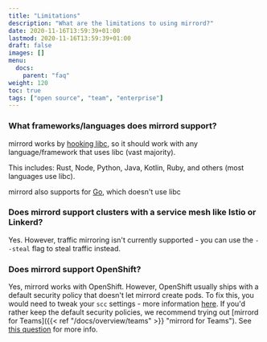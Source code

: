 ```yaml
---
title: "Limitations"
description: "What are the limitations to using mirrord?"
date: 2020-11-16T13:59:39+01:00
lastmod: 2020-11-16T13:59:39+01:00
draft: false
images: []
menu:
  docs:
    parent: "faq"
weight: 120
toc: true
tags: ["open source", "team", "enterprise"]
---
```


### What frameworks/languages does mirrord support?

mirrord works by [hooking libc](https://metalbear.co/blog/mirrord-internals-hooking-libc-functions-in-rust-and-fixing-bugs/), so it should work with any language/framework that uses libc (vast majority).

This includes: Rust, Node, Python, Java, Kotlin, Ruby, and others (most languages use libc).

mirrord also supports for [Go](https://metalbear.co/blog/hooking-go-from-rust-hitchhikers-guide-to-the-go-laxy/), which doesn't use libc

### Does mirrord support clusters with a service mesh like Istio or Linkerd?

Yes. However, traffic mirroring isn't currently supported - you can use the `--steal` flag to steal traffic instead.

### Does mirrord support OpenShift?

Yes, mirrord works with OpenShift. However, OpenShift usually ships with a default security policy that doesn't let mirrord create pods.
To fix this, you would need to tweak your `scc` settings - more information [here](https://docs.openshift.com/container-platform/3.11/admin_guide/manage_scc.html).
If you'd rather keep the default security policies, we recommend trying out [mirrord for Teams]({{< ref "/docs/overview/teams" >}} "mirrord for Teams"). See [this question](#what-if-i-cant-create-containers-with-the-capabilities-mirrord-requires-in-my-cluster) for more info.